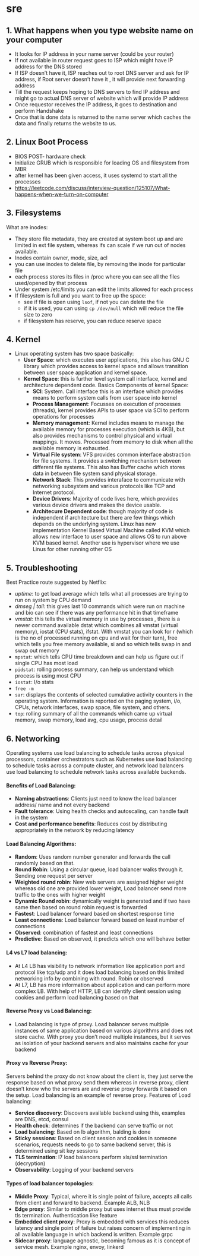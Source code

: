 # sre

## 1. What happens when you type website name on your computer
   
- It looks for IP address in your name server (could be your router)
- If not available in router request goes to ISP which might have IP address for the DNS stored
- If ISP doesn’t have it, ISP reaches out to root DNS server and ask for IP address, if Root server doesn’t have it , it will provide next forwarding address
- Till the request keeps hoping to DNS servers to find IP address and might go to actual DNS server of website which will provide IP address
- Once requestor receives the IP address, it goes to destination and perform Handshake
- Once that is done data is returned to the name server which caches the data and finally returns the website to us.

## 2. Linux Boot Process
- BIOS POST- hardware check
- Initialize GRUB which is responsible for loading OS and filesystem from MBR
- after kernel has been given access, it uses systemd to start all the processes
- https://leetcode.com/discuss/interview-question/125107/What-happens-when-we-turn-on-computer

## 3. Filesystems
What are inodes: 
- They store file metadata, they are created at system boot up and are limited in ext file system, whereas ifs can scale if we run out of nodes available.
- Inodes contain owner, mode, size, acl
- you can use inodes to delete file, by removing the inode for particular file
- each process stores its files in /proc where you can see all the files used/opened by that process
- Under system /etc/limits you can edit the limits allowed for each process
- If filesystem is full and you want to free up the space:  
    - see if file is open using `lsof`, if not you can delete the file
    - if it is used, you can using `cp /dev/null` which will reduce the file size to zero
    - if filesystem has reserve, you can reduce reserve space

## 4. Kernel
- Linux operating system has two space basically:  
  - **User Space**: which executes user applications,  this also has GNU C library which provides access to kernel space and allows transition between user space application and kernel space.
  - **Kernel Space**: this is further level system call interface, kernel and architecture dependent code. 
  Basics Components of kernel Space:
    - **SCI**: System. Call interface this is an interface which provides means to perform system calls from user space into kernel
    - **Process Management**: Focusses on execution of processes (threads), kernel provides APIs to user space via SCI to perform operations for processes
    - **Memory management**: Kernel includes means to manage the available memory for processes execution (which is 4KB), but also provides mechanisms to control physical and virtual mappings. It moves. Processed from memory to disk when all the available memory is exhausted. 
    - **Virtual File system**: VFS provides common interface abstraction for file systems. It provides a switching mechanism between different file systems. This also has Buffer cache which stores data in between file system sand physical storage.
    - **Network Stack**: This provides interaface to communicate with networking subsystem and various protocols like TCP and Internet protocol.
    - **Device Drivers**: Majority of code lives here, which provides various device drivers and makes the device usable.
    - **Architecure Dependent code**: though majority of code is independent if architecture but there are few things which depends on the underlying system. Linux has new implementation Kernel Based Virtual Machine called KVM which allows new interface to user space and allows OS to run above KVM based kernel. Another use is hypervisor where we use Linus for other running other OS 

## 5. Troubleshooting
Best Practice route suggested by Netflix:  
   - _uptime_: to get load average which tells what all processes are trying to run on system by CPU demand
   - _dmseg | tail_: this gives last 10 commands which were run on machine and bio can see if there was any performance hit in that timeframe
   - _vmstat_: this tells the virtual memory in use by processes , there is a newer command available dstat which combines all vmstat (virtual memory), iostat (CPU stats), ifstat. With vmstat you can look for r (which is the no of processed running on cpu and wait for their turn), free which tells you free memory available, si and so which tells swap in and swap out memory
   - `mpstat`: which tells CPU time breakdown and can help us figure out if single CPU has most load 
   - `pidstat`: rolling process summary, can help us understand which process is using most CPU    
   - `iostat`: I/o stats     
   - `free -m`    
   - `sar`: displays the contents of selected cumulative activity counters in the operating system. Information is reported on the paging system, i/o, CPUs, network interfaces, swap space, file system, and others.
   - `top`: rolling summary of all the commands which came up virtual memory, swap memory, load avg, cpu usage, process detail 

## 6. Networking
Operating systems use load balancing to schedule tasks across physical processors, container orchestrators such as Kubernetes use load balancing to schedule tasks across a compute cluster, and network load balancers use load balancing to schedule network tasks across available backends.

#### Benefits of Load Balancing:
- **Naming abstractions**: Clients just need to know the load balancer address/ name and not every backend
- **Fault tolerance**: Using health checks and autoscaling, can handle fault in the system
- **Cost and performance benefits**: Reduces cost by distributing appropriately in the network by reducing latency

#### Load Balancing Algorithms:
- **Random**: Uses random number generator and forwards the call randomly based on that.
- **Round Robin**: Using a circular queue, load balancer walks through it. Sending one request per server
- **Weighted round robin**: New web servers are assigned higher weight whereas old one are provided lower weight, Load balancer send more traffic to the ones with higher weight
- **Dynamic Round robin**: dynamically weight is generated and if two have same then based on round robin request is forwarded
- **Fastest**: Load balancer forward based on shortest response time
- **Least connections**: Load balancer forward based on least number of connections
- **Observed**: combination of fastest and least connections
- **Predictive**: Based on observed, it predicts which one will behave better

#### L4 vs L7 load balancing:
- At L4 LB has visibility to network information like application port and protocol like tcp/udp and it does load balancing based on this limited networking info by combining with round. Robin or observed
- At L7, LB has more information about application and can perform more complex LB. With help of HTTP, LB can identify client session using cookies and perform load balancing based on that

#### Reverse Proxy vs Load Balancing:
- Load balancing is type of proxy. Load balancer serves multiple instances of same application based on various algorithms and does not store cache. With proxy you don’t need multiple instances, but it serves as isolation of your backend servers and also maintains cache for your backend

#### Proxy vs Reverse Proxy:
Servers behind the proxy do not know about the client is, they just serve the response based on what proxy send them whereas in reverse proxy, client doesn’t know who the servers are and reverse proxy forwards it based on the setup. Load balancing is an example of reverse proxy.
Features of Load balancing:
- **Service discovery**: Discovers available backend using this, examples are DNS, etcd, consul
- **Health check**: determines if the backend can serve traffic or not
- **Load balancing**: Based on lb algorithm, balding is done
- **Sticky sessions**: Based on client session and cookies in someone scenarios, requests needs to go to same backend server, this is determined using sit key sessions
- **TLS termination**: l7 load balancers perform xls/ssl termination (decryption)
- **Observability**: Logging of your backend servers

#### Types of load balancer topologies: 
- **Middle Proxy**: Typical, where it is single point of failure, accepts all calls from client and forward to backend. Example ALB, NLB
- **Edge proxy**: Similar to middle proxy but uses internet thus must provide tls termination. Authentication like feature
- **Embedded client proxy**: Proxy is embedded with services this reduces latency and single point of failure but raises concern of implementing in all available language in which backend is written. Example grpc
- **Sidecar proxy**: language agnostic, becoming famous as it is concept of service mesh. Example nginx, envoy, linkerd
